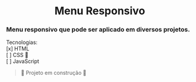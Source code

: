 <h1 align="center">Menu Responsivo</h1>

### Menu responsivo que pode ser aplicado em diversos projetos.

Tecnologias:<br>
[x] HTML<br>
[ ] CSS 🎨<br>
[ ] JavaScript <br>

> :construction: Projeto em construção :construction: